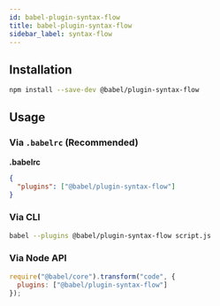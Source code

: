 ```yaml
---
id: babel-plugin-syntax-flow
title: babel-plugin-syntax-flow
sidebar_label: syntax-flow
---
```


## Installation

```sh
npm install --save-dev @babel/plugin-syntax-flow
```

## Usage

### Via `.babelrc` (Recommended)

**.babelrc**

```json
{
  "plugins": ["@babel/plugin-syntax-flow"]
}
```

### Via CLI

```sh
babel --plugins @babel/plugin-syntax-flow script.js
```

### Via Node API

```javascript
require("@babel/core").transform("code", {
  plugins: ["@babel/plugin-syntax-flow"]
});
```


